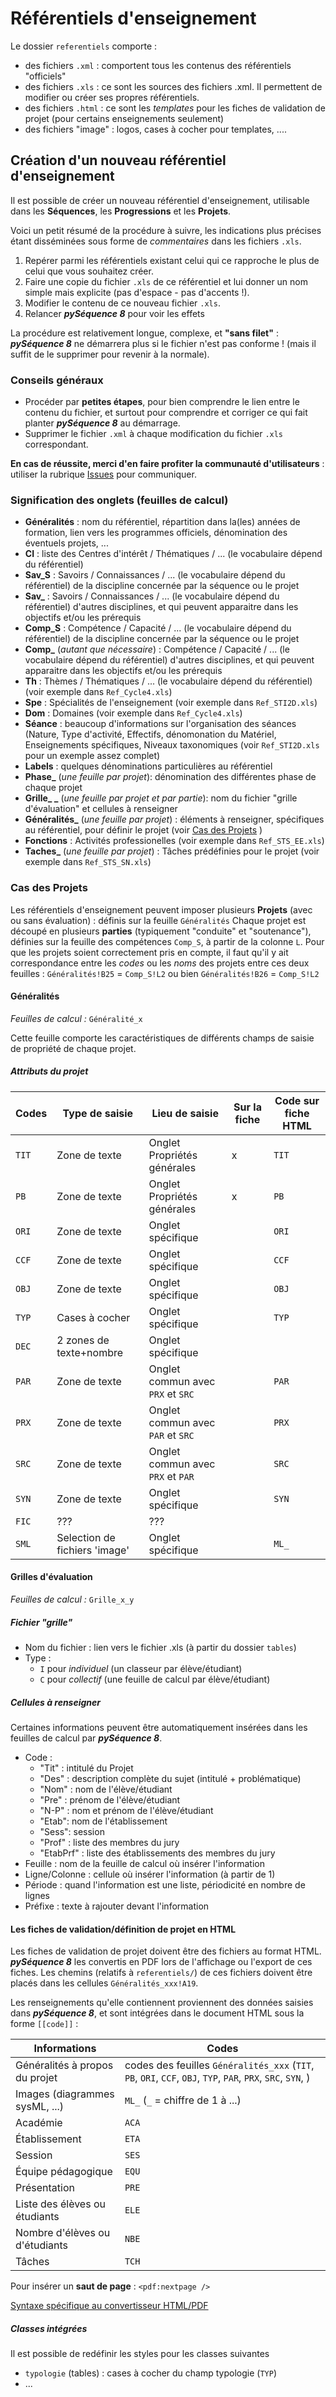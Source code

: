 # Référentiels d'enseignement

Le dossier `referentiels` comporte :
 - des fichiers `.xml` : comportent tous les contenus des référentiels "officiels"
 - des fichiers `.xls` : ce sont les sources des fichiers .xml. Il permettent de modifier ou créer ses propres référentiels.
 - des fichiers `.html` : ce sont les _templates_ pour les fiches de validation de projet (pour certains enseignements seulement)
 - des fichiers "image" : logos, cases à cocher pour templates, ....
 
## Création d'un nouveau référentiel d'enseignement
Il est possible de créer un nouveau référentiel d'enseignement, utilisable dans les **Séquences**, les **Progressions** et les **Projets**.

Voici un petit résumé de la procédure à suivre, les indications plus précises étant disséminées sous forme de _commentaires_ dans les fichiers `.xls`.
1. Repérer parmi les référentiels existant celui qui ce rapproche le plus de celui que vous souhaitez créer.
2. Faire une copie du fichier `.xls` de ce référentiel et lui donner un nom simple mais explicite (pas d'espace - pas d'accents !).
3. Modifier le contenu de ce nouveau fichier `.xls`.
4. Relancer **_pySéquence 8_** pour voir les effets

La procédure est relativement longue, complexe, et **"sans filet"** : **_pySéquence 8_** ne démarrera plus si le fichier n'est pas conforme ! (mais il suffit de le supprimer pour revenir à la normale).



### Conseils généraux
 * Procéder par **petites étapes**, pour bien comprendre le lien entre le contenu du fichier, et surtout pour comprendre et corriger ce qui fait planter **_pySéquence 8_** au démarrage.
 * Supprimer le fichier `.xml` à chaque modification du fichier `.xls` correspondant.

**En cas de réussite, merci d'en faire profiter la communauté d'utilisateurs** : utiliser la rubrique [Issues](https://github.com/cedrick-f/pySequence/issues) pour communiquer.

### Signification des onglets (feuilles de calcul)
 * **Généralités** : nom du référentiel, répartition dans la(les) années de formation, lien vers les programmes officiels, dénomination des éventuels projets, ...
 * **CI** : liste des Centres d'intérêt / Thématiques / ... (le vocabulaire dépend du référentiel)
 * **Sav_S** : Savoirs / Connaissances / ... (le vocabulaire dépend du référentiel) de la discipline concernée par la séquence ou le projet
 * **Sav_** : Savoirs / Connaissances / ... (le vocabulaire dépend du référentiel) d'autres disciplines, et qui peuvent apparaitre dans les objectifs et/ou les prérequis
 * **Comp_S** : Compétence / Capacité / ... (le vocabulaire dépend du référentiel) de la discipline concernée par la séquence ou le projet
 * **Comp_** (_autant que nécessaire_) : Compétence / Capacité / ... (le vocabulaire dépend du référentiel) d'autres disciplines, et qui peuvent apparaitre dans les objectifs et/ou les prérequis
 * **Th** : Thèmes / Thématiques / ... (le vocabulaire dépend du référentiel) (voir exemple dans `Ref_Cycle4.xls`)
 * **Spe** : Spécialités de l'enseignement (voir exemple dans `Ref_STI2D.xls`)
 * **Dom** : Domaines (voir exemple dans `Ref_Cycle4.xls`)
 * **Séance** : beaucoup d'informations sur l'organisation des séances (Nature, Type d'activité, Effectifs, dénomonation du Matériel, Enseignements spécifiques, Niveaux taxonomiques (voir `Ref_STI2D.xls` pour un exemple assez complet)
 * **Labels** : quelques dénominations particulières au référentiel
 * **Phase_** (_une feuille par projet_): dénomination des différentes phase de chaque projet
 * **Grille_ _** (_une feuille par projet et par partie_): nom du fichier "grille d'évaluation" et cellules à renseigner
 * **Généralités_** (_une feuille par projet_) : éléments à renseigner, spécifiques au référentiel, pour définir le projet (voir [Cas des Projets](###Cas-des-Projets) )
 * **Fonctions** : Activités professionelles (voir exemple dans `Ref_STS_EE.xls`)
 * **Taches_** (_une feuille par projet_) : Tâches prédéfinies pour le projet (voir exemple dans `Ref_STS_SN.xls`)
 
 

### Cas des Projets
Les référentiels d'enseignement peuvent imposer plusieurs **Projets** (avec ou sans évaluation) : définis sur la feuille `Généralités`
Chaque projet est découpé en plusieurs **parties** (typiquement "conduite" et "soutenance"), définies sur la feuille des compétences `Comp_S`, à partir de la colonne `L`.
Pour que les projets soient correctement pris en compte, il faut qu'il y ait correspondance entre les _codes_ ou les _noms_ des projets entre ces deux feuilles :
`Généralités!B25` = `Comp_S!L2`
ou bien
`Généralités!B26` = `Comp_S!L2`

#### Généralités
_Feuilles de calcul :_ `Généralité_x`

Cette feuille comporte les caractéristiques de différents champs de saisie de propriété de chaque projet.

##### Attributs du projet
Codes | Type de saisie | Lieu de saisie | Sur la fiche | Code sur fiche HTML
------------ | ----- | --- | - | --
`TIT` | Zone de texte | Onglet Propriétés générales | x | `TIT`
`PB` | Zone de texte | Onglet Propriétés générales | x | `PB`
`ORI` | Zone de texte | Onglet spécifique |  | `ORI`
`CCF` | Zone de texte | Onglet spécifique |  | `CCF`
`OBJ` | Zone de texte | Onglet spécifique |  | `OBJ`
`TYP` | Cases à cocher | Onglet spécifique |  | `TYP`
`DEC` | 2 zones de texte+nombre | Onglet spécifique |  | 
`PAR` | Zone de texte | Onglet commun avec `PRX` et `SRC` |  | `PAR`
`PRX` | Zone de texte | Onglet commun avec `PAR` et `SRC` |  | `PRX`
`SRC` | Zone de texte | Onglet commun avec `PRX` et `PAR` |  | `SRC`
`SYN` | Zone de texte | Onglet spécifique |  | `SYN`
`FIC` | ??? | ??? |  | 
`SML` | Selection de fichiers 'image' | Onglet spécifique |  | `ML_`


#### Grilles d'évaluation
_Feuilles de calcul :_ `Grille_x_y`


##### Fichier "grille"
 * Nom du fichier : lien vers le fichier .xls (à partir du dossier `tables`)
 * Type :
   * `I` pour _individuel_ (un classeur par élève/étudiant)
   * `C` pour _collectif_ (une feuille de calcul par élève/étudiant)

##### Cellules à renseigner
Certaines informations peuvent être automatiquement insérées dans les feuilles de calcul par **_pySéquence 8_**.

 * Code :
   * "Tit" : intitulé du Projet
   * "Des" : description complète du sujet (intitulé + problématique)
   * "Nom" : nom de l'élève/étudiant
   * "Pre" : prénom de l'élève/étudiant
   * "N-P" : nom et prénom de l'élève/étudiant
   * "Etab": nom de l'établissement
   * "Sess": session
   * "Prof" : liste des membres du jury
   * "EtabPrf" : liste des établissements des membres du jury
 * Feuille : nom de la feuille de calcul où insérer l'information
 * Ligne/Colonne : cellule où insérer l'information (à partir de 1)
 * Période : quand l'information est une liste, périodicité en nombre de lignes
 * Préfixe : texte à rajouter devant l'information


#### Les fiches de validation/définition de projet en HTML
Les fiches de validation de projet doivent être des fichiers au format HTML. 
**_pySéquence 8_** les convertis en PDF lors de l'affichage ou l'export de ces fiches.
Les chemins (relatifs à `referentiels/`) de ces fichiers doivent être placés dans les cellules `Généralités_xxx!A19`.


Les renseignements qu'elle contiennent proviennent des données saisies dans **_pySéquence 8_**, et sont intégrées dans le document HTML sous la forme `[[code]]` :


Informations | Codes
------------ | -----
Généralités à propos du projet | codes des feuilles `Généralités_xxx` (`TIT`, `PB`, `ORI`, `CCF`, `OBJ`, `TYP`, `PAR`, `PRX`, `SRC`, `SYN`, )
Images (diagrammes sysML, ...) | `ML_` (`_` = chiffre de 1 à ...)
Académie | `ACA`
Établissement | `ETA`
Session | `SES`
Équipe pédagogique | `EQU`
Présentation | `PRE`
Liste des élèves ou étudiants | `ELE`
Nombre d'élèves ou d'étudiants | `NBE`
Tâches | `TCH`


Pour insérer un **saut de page** : `<pdf:nextpage />`


[Syntaxe spécifique au convertisseur HTML/PDF](https://xhtml2pdf.readthedocs.io/en/latest/format_html.html#)

##### Classes intégrées
Il est possible de redéfinir les styles pour les classes suivantes
 * `typologie` (tables) : cases à cocher du champ typologie (`TYP`)
 * ...
 
 
 


